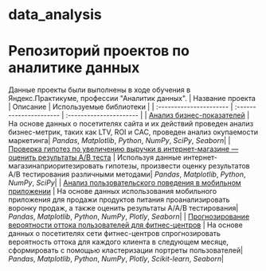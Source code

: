 # data_analysis

# Репозиторий проектов по аналитике данных

Данные проекты были выполнены в ходе обучения в Яндекс.Практикуме, профессии "Аналитик данных".
| Название проекта | Описание | Используемые библиотеки | 
| :---------------------- | :---------------------- | :---------------------- |
| [Анализ бизнес-показателей](business_metrics) | На основе данных о посетителях сайта и их действий проведен анализ бизнес-метрик, таких как LTV, ROI и CAC, проведен анализ окупаемости маркетинга| *Pandas*, *Matplotlib*, *Python*, *NumPy*, *SciPy*, *Seaborn*|
| [Проверка гипотез по увеличению выручки в интернет-магазине — оценить результаты A/B теста](a-b_test) | Используя данные интернет-магазинаприоритезировать гипотезы, произвести оценку результатов A/B тестирования различными методами| *Pandas*, *Matplotlib*, *Python*, *NumPy*, *SciPy*|
| [Анализ пользовательского поведения в мобильном приложении](analysis_internet_shop) | На основе данных использования мобильного приложения для продажи продуктов питания проанализировать воронку продаж, а также оценить результаты A/A/B  тестирования| *Pandas*, *Matplotlib*, *Python*, *NumPy*, *Plotly*, *Seaborn*|
| [Прогнозирование вероятности оттока пользователей для фитнес-центров](clients_fitnes_club) | На основе данных о посетителях сети фитнес-центров спрогнозировать вероятность оттока для каждого клиента в следующем месяце, сформировать с помощью кластеризации портреты пользователей| *Pandas*, *Matplotlib*, *Python*, *NumPy*, *Plotly*, *Scikit-learn*, *Seaborn*|

